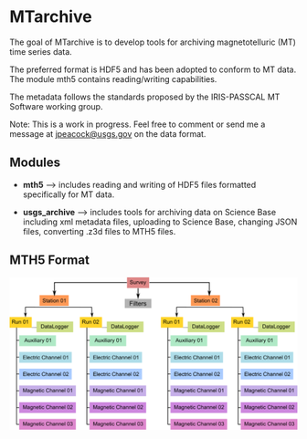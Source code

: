 # MTarchive

The goal of MTarchive is to develop tools for archiving magnetotelluric (MT) time series data.  

The preferred format is HDF5 and has been adopted to conform to MT data.  The module mth5 contains reading/writing capabilities.  

The metadata follows the standards proposed by the IRIS-PASSCAL MT Software working group. 

Note: This is a work in progress.  Feel free to comment or send me a message at jpeacock@usgs.gov on the data format.

## Modules

* **mth5** --> includes reading and writing of HDF5 files formatted specifically for MT data.

* **usgs_archive** --> includes tools for archiving data on Science Base including xml metadata files, uploading to Science Base, changing JSON files, converting .z3d files to MTH5 files.
  
## MTH5 Format
![MTH5 Format](https://github.com/kujaku11/MTarchive/blob/tables/docs/example_mt_file_structure.png)
